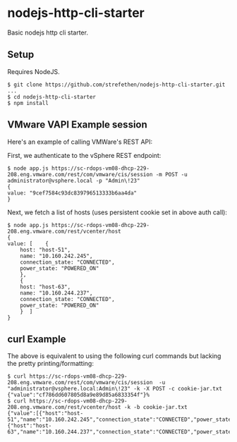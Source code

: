 # nodejs-http-cli-starter
Basic nodejs http cli starter.

## Setup
Requires NodeJS.

    $ git clone https://github.com/strefethen/nodejs-http-cli-starter.git
    ...
    $ cd nodejs-http-cli-starter
    $ npm install

## VMware VAPI Example session
Here's an example of calling VMWare's REST API:

First, we authenticate to the vSphere REST endpoint:

    $ node app.js https://sc-rdops-vm08-dhcp-229-208.eng.vmware.com/rest/com/vmware/cis/session -m POST -u administrator@vsphere.local -p "Admin\!23"
    {
    value: "9cef7584c93dc839796513333b6aa4da"
    }

Next, we fetch a list of hosts (uses persistent cookie set in above auth call):

    $ node app.js https://sc-rdops-vm08-dhcp-229-208.eng.vmware.com/rest/vcenter/host
    {
    value: [    {
        host: "host-51",
        name: "10.160.242.245",
        connection_state: "CONNECTED",
        power_state: "POWERED_ON"
        },
        {
        host: "host-63",
        name: "10.160.244.237",
        connection_state: "CONNECTED",
        power_state: "POWERED_ON"
        }  ]
    }

## curl Example
The above is equivalent to using the following curl commands but lacking the pretty printing/formatting:

    $ curl https://sc-rdops-vm08-dhcp-229-208.eng.vmware.com/rest/com/vmware/cis/session  -u "administrator@vsphere.local:Admin\!23" -k -X POST -c cookie-jar.txt
    {"value":"cf786dd607805d8a9e89d85a6833354f"}%
    $ curl https://sc-rdops-vm08-dhcp-229-208.eng.vmware.com/rest/vcenter/host -k -b cookie-jar.txt
    {"value":[{"host":"host-51","name":"10.160.242.245","connection_state":"CONNECTED","power_state":"POWERED_ON"},{"host":"host-63","name":"10.160.244.237","connection_state":"CONNECTED","power_state":"POWERED_ON"}]}%